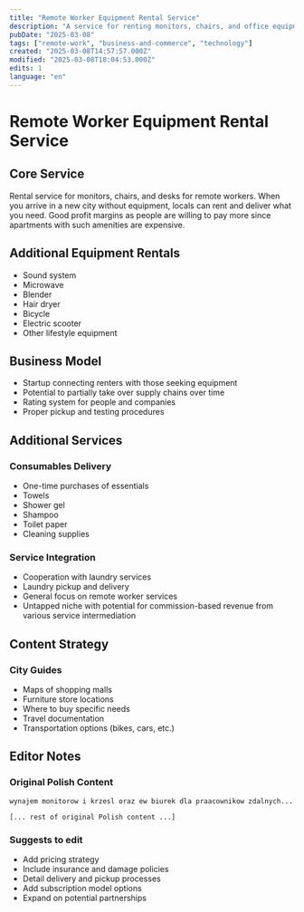 ```yaml
---
title: "Remote Worker Equipment Rental Service"
description: "A service for renting monitors, chairs, and office equipment to remote workers, with additional lifestyle services"
pubDate: "2025-03-08"
tags: ["remote-work", "business-and-commerce", "technology"]
created: "2025-03-08T14:57:57.000Z"
modified: "2025-03-08T18:04:53.000Z"
edits: 1
language: "en"
---
```


# Remote Worker Equipment Rental Service

## Core Service
Rental service for monitors, chairs, and desks for remote workers. When you arrive in a new city without equipment, locals can rent and deliver what you need. Good profit margins as people are willing to pay more since apartments with such amenities are expensive.

## Additional Equipment Rentals
- Sound system
- Microwave
- Blender
- Hair dryer
- Bicycle
- Electric scooter
- Other lifestyle equipment

## Business Model
- Startup connecting renters with those seeking equipment
- Potential to partially take over supply chains over time
- Rating system for people and companies
- Proper pickup and testing procedures

## Additional Services

### Consumables Delivery
- One-time purchases of essentials
- Towels
- Shower gel
- Shampoo
- Toilet paper
- Cleaning supplies

### Service Integration
- Cooperation with laundry services
- Laundry pickup and delivery
- General focus on remote worker services
- Untapped niche with potential for commission-based revenue from various service intermediation

## Content Strategy

### City Guides
- Maps of shopping malls
- Furniture store locations
- Where to buy specific needs
- Travel documentation
- Transportation options (bikes, cars, etc.)

## Editor Notes

### Original Polish Content
```
wynajem monitorow i krzesl oraz ew biurek dla praacownikow zdalnych...

[... rest of original Polish content ...]
```

### Suggests to edit
- Add pricing strategy
- Include insurance and damage policies
- Detail delivery and pickup processes
- Add subscription model options
- Expand on potential partnerships 